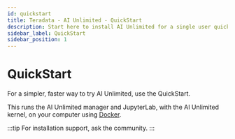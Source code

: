 ```yaml
---
id: quickstart
title: Teradata - AI Unlimited - QuickStart
description: Start here to install AI Unlimited for a single user quickly.
sidebar_label: QuickStart
sidebar_position: 1
---
```


# QuickStart

For a simpler, faster way to try AI Unlimited, use the QuickStart. 
 
This runs the AI Unlimited manager and JupyterLab, with the AI Unlimited kernel, on your computer using [Docker](https://www.docker.com/). 

:::tip
For installation support, ask the community.
:::